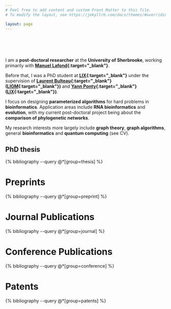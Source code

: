 ```yaml
---
# Feel free to add content and custom Front Matter to this file.
# To modify the layout, see https://jekyllrb.com/docs/themes/#overriding-theme-defaults

layout: page
---
```

<br/><br/>
<br/><br/>
I am a **post-doctoral researcher** at the **University of Sherbrooke**, working primarily with
 **[Manuel Lafond](https://mlafond.recherche.usherbrooke.ca/){:target="_blank"}**.

Before that, I was a PhD student at **[LIX](https://www.lix.polytechnique.fr/){:target="_blank"}** 
under the supervision of **[Laurent Bulteau](http://igm.univ-mlv.fr/~bulteau/){:target="_blank"}
([LIGM](http://ligm.u-pem.fr/){:target="_blank"})**
and **[Yann Ponty](http://www.lix.polytechnique.fr/~ponty/){:target="_blank"} ([LIX](https://www.lix.polytechnique.fr/){:target="_blank"})**. 

I focus on designing **parameterized algorithms**
for hard problems in **bioinformatics**. Application areas include **RNA bioinformatics** and
**evolution**, with my current post-doctoral project being about the **comparison of phylogenetic networks**.

My research interests more largely include **graph theory**, 
**graph algorithms**, general **bioinformatics** and **quantum computing** (see CV).

## PhD thesis

{% bibliography --query @*[group=thesis] %}

# Preprints

{% bibliography --query @*[group=preprint] %}

# Journal Publications

{% bibliography --query @*[group=journal] %}

# Conference Publications

{% bibliography --query @*[group=conference] %}

# Patents

{% bibliography --query @*[group=patents] %}
